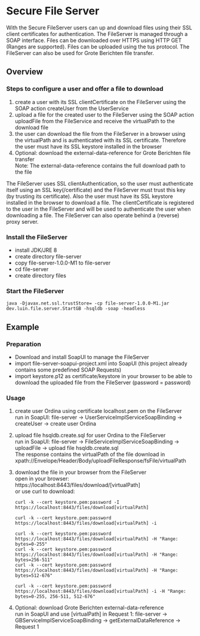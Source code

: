 # Secure File Server
With the Secure FileServer users can up and download files using their SSL client certificates for authentication. The FileServer is managed through a SOAP interface. Files can be downloaded over HTTPS using HTTP GET (Ranges are supported). Files can be uploaded using the tus protocol. The FileServer can also be used for Grote Berichten file transfer.  

## Overview
   
### Steps to configure a user and offer a file to download

1.  create a user with its SSL clientCertificate on the FileServer using the SOAP action createUser from the UserService  
2.  upload a file for the created user to the FileServer using the SOAP action uploadFile from the FileService and receive the virtualPath to the download file  
3.  the user can download the file from the FileServer in a browser using the virtualPath and is authenticated with its SSL certificate. Therefore the user must have its SSL keystore installed in the browser   
4.  Optional: download the external-data-reference for Grote Berichten file transfer  
    Note: The external-data-reference contains the full download path to the file

The FileServer uses SSL clientAuthentication, so the user must authenticate itself using an SSL key(/certificate) and the FileServer must trust this key (by trusting its certificate). Also the user must have its SSL keystore installed in the browser to download a file. The clientCertificate is registered to the user in the FileServer and will be used to authenticate the user when downloading a file. The FileServer can also operate behind a (reverse) proxy server.

### Install the FileServer

*   install JDK/JRE 8
*   create directory file-server
*   copy file-server-1.0.0-M1 to file-server
*   cd file-server
*   create directory files

### Start the FileServer

    java -Djavax.net.ssl.trustStore= -cp file-server-1.0.0-M1.jar dev.luin.file.server.StartGB -hsqldb -soap -headless

## Example

### Preparation

*   Download and install SoapUI to manage the FileServer
*   import file-server-soapui-project.xml into SoapUI (this project already contains some predefined SOAP Requests)
*   import keystore.p12 as certificate/keystore in your browser to be able to download the uploaded file from the FileServer (password = password)

### Usage

1.  create user Ordina using certificate localhost.pem on the FileServer  
    run in SoapUI: file-server -> UserServiceImplServiceSoapBinding -> createUser -> create user Ordina
2.  upload file hsqldb.create.sql for user Ordina to the FileServer  
    run in SoapUI: file-server -> FileServiceImplServiceSoapBinding -> uploadFile -> upload file hsqldb.create.sql    
    The response contains the virtualPath of the file download in xpath://Envelope/Header/Body/uploadFileResponse/fsFile/virtualPath
3.  download the file in your browser from the FileServer  
    open in your browser: https://localhost:8443/files/download/[virtualPath]  
   	or use curl to download:

        curl -k --cert keystore.pem:password -I https://localhost:8443/files/download[virtualPath]

        curl -k --cert keystore.pem:password https://localhost:8443/files/download[virtualPath] -i

        curl -k --cert keystore.pem:password https://localhost:8443/files/download[virtualPath] -H "Range: bytes=0-255"
        curl -k --cert keystore.pem:password https://localhost:8443/files/download[virtualPath] -H "Range: bytes=256-511"
        curl -k --cert keystore.pem:password https://localhost:8443/files/download[virtualPath] -H "Range: bytes=512-676"  

        curl -k --cert keystore.pem:password https://localhost:8443/files/download[virtualPath] -i -H "Range: bytes=0-255, 256-511, 512-676"

4.  Optional: download Grote Berichten external-data-reference  
    run in SoapUI and use [virtualPath] in Request 1: file-server -> GBServiceImplServiceSoapBinding -> getExternalDataReference -> Request 1
